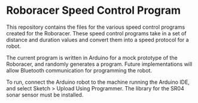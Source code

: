 
# Roboracer Speed Control Program

This repository contains the files for the various speed control programs created for the Roboracer. These speed control programs take in a set of distance and duration values and convert them into a speed protocol for a robot.

The current program is written in Arduino for a mock prototype of the Roboracer, and randomly generates a program. Future implementations will allow Bluetooth communication for programming the robot.

To run, connect the Arduino robot to the machine running the Arduino IDE, and select Sketch > Upload Using Programmer. The library for the SR04 sonar sensor must be installed.

